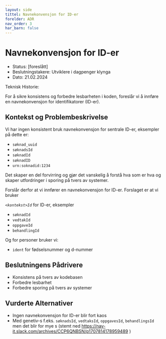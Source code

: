 ```yaml
---
layout: side
tittel: Navnekonvensjon for ID-er
forelder: ADR
nav_order: 3
har_barn: false
---
```


# Navnekonvensjon for ID-er

* Status: [foreslått]
* Beslutningstakere: Utviklere i dagpenger klynga
* Dato: 21.02.2024

Teknisk Historie: 

For å sikre konsistens og forbedre lesbarheten i koden, foreslår vi å innføre en navnekonvensjon for identifikatorer (ID-er).

## Kontekst og Problembeskrivelse

Vi har ingen konsistent bruk navnekonvensjon for sentrale ID-er, eksempler på dette er: 
- `søknad_uuid`
- `søknadsId`
- `søknadId`
- `søknadID`
- `urn:soknadid:1234`

Det skaper en del forvirring og gjør det vanskelig å forstå hva som er hva og skaper utfordringer i sporing på tvers av systemer.

Forslår derfor at vi innfører en navnekonvensjon for ID-er. Forslaget er at vi bruker 

*`<kontekst>Id`* for ID-er, eksempler

- `søknadId`
- `vedtakId`
- `oppgaveId`
- `behandlingId`

Og for personer bruker vi: 

- `ident` for fødselsnummer og d-nummer 

## Beslutningens Pådrivere 

* Konsistens på tvers av kodebasen
* Forbedre lesbarhet
* Forbedre sporing på tvers av systemer

## Vurderte Alternativer

* Ingen navnekonvensjon for ID-er blir fort kaos
* Med genetiv-s f.eks. `søknadsId`, `vedtaksId`, `oppgavesId`, `behandlingsId` men det blir for mye s (stemt ned https://nav-it.slack.com/archives/CCP6QNBSN/p1707814178959489 )

